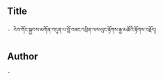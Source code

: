 ## Title
	- རེབ་གོང་སྐྱབས་མགོན་བདུན་པ་བློ་བཟང་འཕྲིན་ལས་ལུང་རྟོགས་རྒྱ་མཚོའི་རྟོགས་བརྗོད།

## Author
	- 

